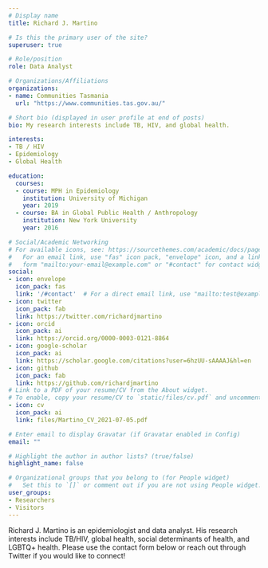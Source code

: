 ```yaml
---
# Display name
title: Richard J. Martino

# Is this the primary user of the site?
superuser: true

# Role/position
role: Data Analyst

# Organizations/Affiliations
organizations:
- name: Communities Tasmania
  url: "https://www.communities.tas.gov.au/"

# Short bio (displayed in user profile at end of posts)
bio: My research interests include TB, HIV, and global health.

interests:
- TB / HIV
- Epidemiology
- Global Health

education:
  courses:
  - course: MPH in Epidemiology
    institution: University of Michigan
    year: 2019
  - course: BA in Global Public Health / Anthropology
    institution: New York University
    year: 2016

# Social/Academic Networking
# For available icons, see: https://sourcethemes.com/academic/docs/page-builder/#icons
#   For an email link, use "fas" icon pack, "envelope" icon, and a link in the
#   form "mailto:your-email@example.com" or "#contact" for contact widget.
social:
- icon: envelope
  icon_pack: fas
  link: '/#contact'  # For a direct email link, use "mailto:test@example.org".
- icon: twitter
  icon_pack: fab
  link: https://twitter.com/richardjmartino
- icon: orcid
  icon_pack: ai
  link: https://orcid.org/0000-0003-0121-8864
- icon: google-scholar
  icon_pack: ai
  link: https://scholar.google.com/citations?user=6hzUU-sAAAAJ&hl=en
- icon: github
  icon_pack: fab
  link: https://github.com/richardjmartino
# Link to a PDF of your resume/CV from the About widget.
# To enable, copy your resume/CV to `static/files/cv.pdf` and uncomment the lines below.
- icon: cv
  icon_pack: ai
  link: files/Martino_CV_2021-07-05.pdf

# Enter email to display Gravatar (if Gravatar enabled in Config)
email: ""

# Highlight the author in author lists? (true/false)
highlight_name: false

# Organizational groups that you belong to (for People widget)
#   Set this to `[]` or comment out if you are not using People widget.
user_groups:
- Researchers
- Visitors
---
```


Richard J. Martino is an epidemiologist and data analyst. His research interests include TB/HIV, global health, social determinants of health, and LGBTQ+ health. 
Please use the contact form below or reach out through Twitter if you would like to connect!
